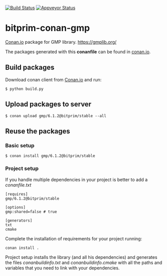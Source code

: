 [![Build Status](https://travis-ci.org/bitprim/bitprim-conan-gmp.svg?branch=master)](https://travis-ci.org/bitprim/bitprim-conan-gmp) [![Appveyor Status](https://ci.appveyor.com/api/projects/status/github/bitprim/bitprim-conan-gmp?branch=master&svg=true)](https://ci.appveyor.com/project/bitprim/bitprim-conan-gmp?branch=master)

# bitprim-conan-gmp

[Conan.io](https://conan.io) package for GMP library. https://gmplib.org/

The packages generated with this **conanfile** can be found in [conan.io](https://conan.io/source/gmp/6.1.2/bitprim/bitprim).

## Build packages

Download conan client from [Conan.io](https://conan.io) and run:

    $ python build.py
    
## Upload packages to server

    $ conan upload gmp/6.1.2@bitprim/stable --all
    
## Reuse the packages

### Basic setup

    $ conan install gmp/6.1.2@bitprim/stable
    
### Project setup

If you handle multiple dependencies in your project is better to add a *conanfile.txt*
    
    [requires]
    gmp/6.1.2@bitprim/stable

    [options]
    gmp:shared=false # true
    
    [generators]
    txt
    cmake

Complete the installation of requirements for your project running:</small></span>

    conan install . 

Project setup installs the library (and all his dependencies) and generates the files *conanbuildinfo.txt* and *conanbuildinfo.cmake* with all the paths and variables that you need to link with your dependencies.
